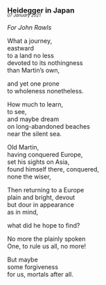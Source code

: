 ### Heidegger in Japan
<p style="margin:0; margin-top: -1.25rem">
  <em>
    <small><small>07 January 2021</small></small>
  </em>
</p>

*For John Rawls*

What a journey,\
eastward\
to a land no less\
devoted to its nothingness\
than Martin’s own,

and yet one prone\
to wholeness nonetheless.

How much to learn,\
to see,\
and maybe dream\
on long-abandoned beaches\
near the silent sea.

Old Martin,\
having conquered Europe,\
set his sights on Asia,\
found himself there, conquered,\
none the wiser,

Then returning to a Europe\
plain and bright, devout\
but dour in appearance\
as in mind,

what did he hope to find?

No more the plainly spoken\
One, to rule us all, no more!

But maybe\
some forgiveness\
for us, mortals after all.
